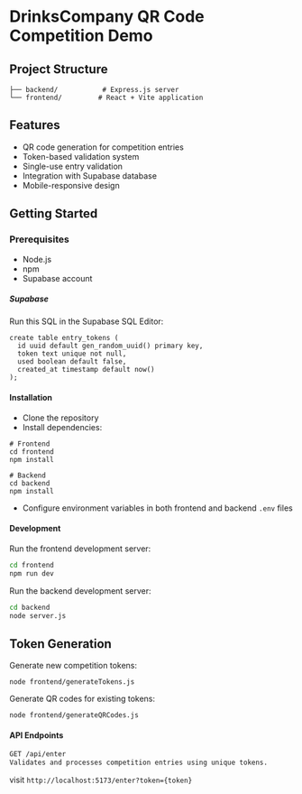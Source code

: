 # DrinksCompany QR Code Competition Demo

## Project Structure

```
├── backend/           # Express.js server
└── frontend/         # React + Vite application
```

## Features

- QR code generation for competition entries
- Token-based validation system
- Single-use entry validation
- Integration with Supabase database
- Mobile-responsive design

## Getting Started

### Prerequisites

- Node.js
- npm
- Supabase account

##### Supabase

Run this SQL in the Supabase SQL Editor:

```
create table entry_tokens (
  id uuid default gen_random_uuid() primary key,
  token text unique not null,
  used boolean default false,
  created_at timestamp default now()
);
```

#### Installation

- Clone the repository
- Install dependencies:

```
# Frontend
cd frontend
npm install

# Backend 
cd backend
npm install
```

- Configure environment variables in both frontend and backend `.env` files

#### Development

Run the frontend development server:

```bash
cd frontend
npm run dev
```

Run the backend development server:

```bash
cd backend
node server.js
```

## Token Generation

Generate new competition tokens:

```node
node frontend/generateTokens.js
```

Generate QR codes for existing tokens:

```node
node frontend/generateQRCodes.js
```

#### API Endpoints

```bash
GET /api/enter
Validates and processes competition entries using unique tokens.
```

visit `http://localhost:5173/enter?token={token}`
